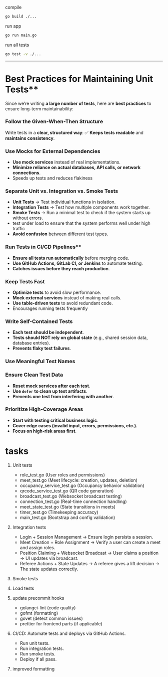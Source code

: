 compile
```bash
go build ./...
```

run app
```bash
go run main.go
```

run all tests
```bash
go test -v ./...
```

---
# Best Practices for Maintaining Unit Tests**
Since we’re writing **a large number of tests**, here are **best practices** to 
ensure long-term maintainability:

### Follow the Given-When-Then Structure
Write tests in a **clear, structured way**:
✅ **Keeps tests readable** and **maintains consistency**.

### Use Mocks for External Dependencies
- **Use mock services** instead of real implementations.
- **Minimize reliance on actual databases, API calls, or network connections**.
- Speeds up tests and reduces flakiness

### Separate Unit vs. Integration vs. Smoke Tests
- **Unit Tests** → Test individual functions in isolation.
- **Integration Tests** → Test how multiple components work together.
- **Smoke Tests** → Run a minimal test to check if the system starts up without errors.
- test under load to ensure that the system performs well under high traffic
- **Avoid confusion** between different test types.

### Run Tests in CI/CD Pipelines**
- **Ensure all tests run automatically** before merging code.
- **Use GitHub Actions, GitLab CI, or Jenkins** to automate testing.
- **Catches issues before they reach production**.

### Keep Tests Fast
- **Optimize tests** to avoid slow performance.
- **Mock external services** instead of making real calls.
- **Use table-driven tests** to avoid redundant code.
- Encourages running tests frequently

### Write Self-Contained Tests
- **Each test should be independent**.
- **Tests should NOT rely on global state** (e.g., shared session data, database entries).
- **Prevents flaky test failures**.

### Use Meaningful Test Names

### Ensure Clean Test Data
- **Reset mock services after each test**.
- **Use `defer` to clean up test artifacts**.
- **Prevents one test from interfering with another**.

### Prioritize High-Coverage Areas
- **Start with testing critical business logic**.
- **Cover edge cases (invalid input, errors, permissions, etc.).**
- **Focus on high-risk areas first**.


# tasks

1. Unit tests
    - role_test.go (User roles and permissions)
    - meet_test.go (Meet lifecycle: creation, updates, deletion)
    - occupancy_service_test.go (Occupancy behavior validation)
    - qrcode_service_test.go (QR code generation)
    - broadcast_test.go (Websocket broadcast testing)
    - connection_test.go (Real-time connection handling)
    - meet_state_test.go (State transitions in meets)
    - timer_test.go (Timekeeping accuracy)
    - main_test.go (Bootstrap and config validation)

2. Integration tests
	- Login + Session Management → Ensure login persists a session.
    - Meet Creation + Role Assignment → Verify a user can create a meet and 
	  assign roles.
    - Position Claiming + Websocket Broadcast → User claims a position → UI 
	  updates via broadcast.
    - Referee Actions + State Updates → A referee gives a lift decision → 
	  The state updates correctly.

3. Smoke tests
4. Load tests
5. update precommit hooks
	- golangci-lint (code quality)
    - gofmt (formatting)
    - govet (detect common issues)
    - prettier for frontend parts (if applicable)

6. CI/CD: Automate tests and deploys via GitHub Actions.
	- Run unit tests.
    - Run integration tests.
    - Run smoke tests.
    - Deploy if all pass.

7. improved formatting
